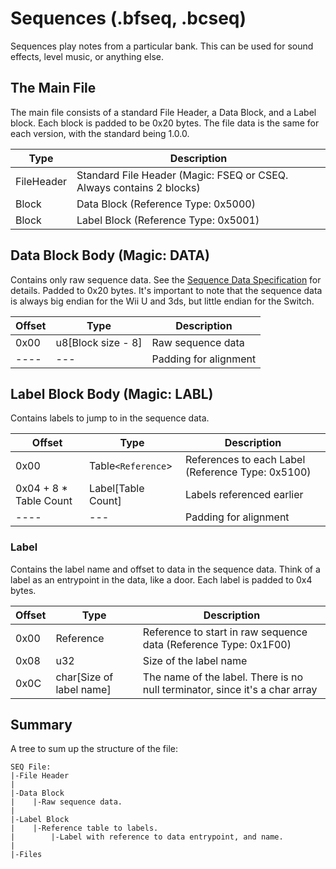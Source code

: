 # Sequences (.bfseq, .bcseq)
Sequences play notes from a particular bank. This can be used for sound effects, level music, or anything else.

## The Main File
The main file consists of a standard File Header, a Data Block, and a Label block. Each block is padded to be 0x20 bytes. The file data is the same for each version, with the standard being 1.0.0.

| **Type** | **Description** |
|----------|-----------------|
|FileHeader|Standard File Header (Magic: FSEQ or CSEQ. Always contains 2 blocks)|
|Block|Data Block (Reference Type: 0x5000)|
|Block|Label Block (Reference Type: 0x5001)|

## Data Block Body (Magic: DATA)
Contains only raw sequence data. See the [Sequence Data Specification](specs/seqData.md) for details. Padded to 0x20 bytes. It's important to note that the sequence data is always big endian for the Wii U and 3ds, but little endian for the Switch.

| **Offset** | **Type** | **Description** |
|------------|----------|-----------------|
|0x00|u8[Block size - 8]|Raw sequence data|
|----|---|Padding for alignment|

## Label Block Body (Magic: LABL)
Contains labels to jump to in the sequence data.

| **Offset** | **Type** | **Description** |
|------------|----------|-----------------|
|0x00|Table`<Reference`>|References to each Label (Reference Type: 0x5100)|
|0x04 + 8 * Table Count|Label[Table Count]|Labels referenced earlier|
|----|---|Padding for alignment|

### Label
Contains the label name and offset to data in the sequence data. Think of a label as an entrypoint in the data, like a door. Each label is padded to 0x4 bytes.

| **Offset** | **Type** | **Description** |
|------------|----------|-----------------|
|0x00|Reference|Reference to start in raw sequence data (Reference Type: 0x1F00)|
|0x08|u32|Size of the label name|
|0x0C|char[Size of label name]|The name of the label. There is no null terminator, since it's a char array|

## Summary
A tree to sum up the structure of the file:
```
SEQ File:
|-File Header
|
|-Data Block
|    |-Raw sequence data.
|
|-Label Block
|    |-Reference table to labels.
|        |-Label with reference to data entrypoint, and name.
|
|-Files
```